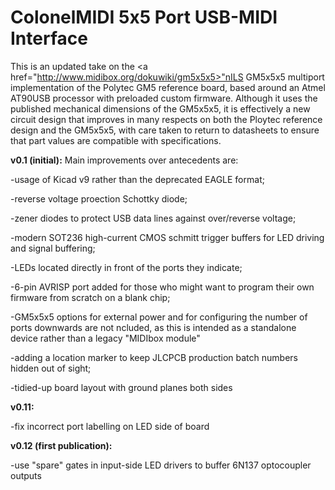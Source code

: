 # ColonelMIDI 5x5 Port USB-MIDI Interface

This is an updated take on the <a href="http://www.midibox.org/dokuwiki/gm5x5x5>"nILS GM5x5x5</a> multiport implementation of the Polytec GM5 reference board, based around an Atmel AT90USB processor with preloaded custom firmware. Although it uses the published mechanical dimensions of the GM5x5x5, it is effectively a new circuit design that improves in many respects on both the Ploytec reference design and the GM5x5x5, with care taken to return to datasheets to ensure that part values are compatible with specifications.


<b>v0.1 (initial):</b> Main improvements over antecedents are: 

-usage of Kicad v9 rather than the deprecated EAGLE format;

-reverse voltage proection Schottky diode;

-zener diodes to protect USB data lines against over/reverse voltage; 

-modern SOT236 high-current CMOS schmitt trigger buffers for LED driving and signal buffering; 

-LEDs located directly in front of the ports they indicate; 

-6-pin AVRISP port added for those who might want to program their own firmware from scratch on a blank chip;

-GM5x5x5 options for external power and for configuring the number of ports downwards are not ncluded, as this is intended as a standalone device rather than a legacy "MIDIbox module"

-adding a location marker to keep JLCPCB production batch numbers hidden out of sight;

-tidied-up board layout with ground planes both sides

<b>v0.11:</b> 

-fix incorrect port labelling on LED side of board

<b>v0.12 (first publication):</b> 

-use "spare" gates in input-side LED drivers to buffer 6N137 optocoupler outputs
